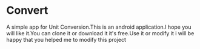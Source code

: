 # Convert
A simple app for Unit Conversion.This is an android application.I hope you will like it.You can clone it or download it it's free.Use it or modify it i will be happy that you helped me to modify this project
